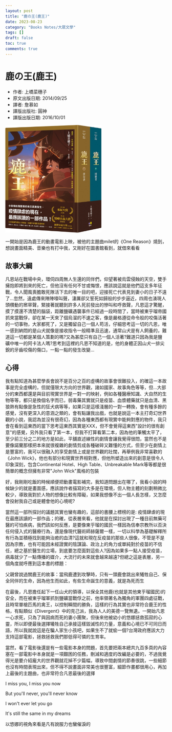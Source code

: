 ```yaml
---
layout: post
title: "鹿の王(鹿王)"
date: 2023-08-23
category: "Books Notes/大眾文學"
tags: []
draft: false
toc: true
comments: true
---
```


# 鹿の王(鹿王)
* 作者: 上橋菜穗子
* 原文出版日期: 2014/09/25
* 譯者: 詹慕如
* 譯版出版社: 圓神
* 譯版出版日期: 2016/10/01

<img src="/assets/posts/鹿王.jpg" alt="" width="300"/>

一開始是因為鹿王的動畫電影上映，被他的主題曲milet的《One Reason》燒到，想說畫面精美、音樂也有打中我，又剛好在圖書館看到，就借來看看

<!-- more -->

## 故事大綱
凡恩站在戰場中央，環伺四周無人生還的同伴們，仰望著被烏雲侵蝕的天空，雙手擁抱即將到來的死亡，但他沒有任何不甘或悔恨，應該說這就是他們這支多年征戰，令人聞風喪膽敢死隊活下去的唯一目的吧，迎接死亡代表見到妻小的日子不遠了...忽然，遠處傳來陣陣嚎叫聲，淒厲卻又誓死如歸般的步步逼近，四周也湧現人頭欑動的窸窣聲，緊接著就聽到許多人死前發出的慘叫和呼救聲，凡恩這才驚醒，摸了摸還不清楚的腦袋，距離鹽礦遇襲事件已經過一段時間了，當時被東乎瑠帝國抓來當戰俘，卻在某一天來了個烏溜的不速之客，像是嚴格遵從命令般的咬傷活著的一切事物，大家都死了，又是獨留自己一個人苟活，仔細思考這一切的凡恩，唯一感到納悶的是山犬就像是接收指令一般精準且迅速，通常山犬是有人飼養的，難道這一切都是某個人策劃的嗎?又為甚麼只有自己一個人活著?難道只因為我是鹽礦中唯一的阿卡法人嗎?思考到這裡的凡恩不知道的是，他的身體正因山犬一排尖銳的牙齒咬傷的傷口，一點一點的發生改變...

## 心得
我有點知道為甚麼學長會說不是百分之百的虛構的故事會很難投入，的確這一本故事是完全虛構的，但就僅限大方向的世界觀，諸如國家、故事角色等等，但...大部分的東西都還是與目前現實世界是一對一的映射，例如各種醫療知識、大自然的生物等等，都只是換個名字而已，弱毒藥其實就只是疫苗、血漿體藥就只是血清、黑狼熱有點像是急性的狂犬病等等，如果只是這樣淺層的一對一轉換，會有種多餘的感覺，沒有更深入的意涵之類的，會有點讓我出戲，也就是說這一本主打奇幻世界觀的小說，我認為並沒有很奇幻，因為各種東西都有現實中能夠對應的物件，我只會在看到這東西的當下思考這東西其實是XXX，但不會覺得這東西"設計的很有創意"的感覺，另外我只看了第一本，但我不打算看第二本，因為他的筆觸太平了，至少前三分之二的地方是如此，平舖直述線性的劇情會讓我覺得很悶，當然也不是要像諾蘭那樣把本來就很複雜的劇情剪成各種破碎又難懂的方式，但至少在劇情上是豐富的，我可以很融入的享受劇情上或是世界觀的壯闊，再舉例我非常喜歡的《John Wick》，他也有部分和現實世界相對應，但他所塑造出來的創意是很令人印象深刻，包含Continental Hotel、High Table、Unbreakable Mark等等都是很簡單的概念但擁有非常"John Wick"風格的包裝

好，我剛剛吃飯的時候順便把動畫電影補完，我知道問題出在哪了，我看小說的時候缺少的就是畫面感，應該說作者描寫的大多是在環境，但人物主體的刻劃稍微比較少，導致我對於人物的想像比較有障礙，如果我想像不出一個人長怎樣，又怎麼會投射我自己或是體會他的心境呢?

當然這一部所探討的議題其實也蠻有趣的，這部的書腰上標榜的是: 疫情肆虐的現在最應該讀的一部作品；的確，從表層來看，他就是在探討出現了一種目前無藥可醫的可怕疾病，我們該如何反應，是要像東乎瑠的國民一樣因為信奉宗教所以否決任何侵入式的醫療行為，還是像現代醫術師赫薩爾一樣，一切以科學為基礎解釋所有行為並積極找到能夠治癒的血清?這就和現在反疫苗的那些人很像，不管是不是因為宗教，也有可能因未經證實的陰謀論、政治上的角力或單純對於疫苗的不信任，總之基於醫生的立場，到底要怎麼面對這些人?因為如果多一點人接受疫苗，病毒就少了一點傳播的媒介，大流行的未來就會越來越遠?但總之這是表層，另一個角度就呼應到這本書的標題：

父親曾說過關鹿王的故事：當飛鹿遭到攻擊時，只有一頭鹿會跳出來犧牲自己、保全同伴的生命，因為他生而如此，有些生命誕生的意義，就是為死而生

在最後，凡恩擔任起下一任山犬的領導，以保全其他鹿(也就是其他東乎瑠國民)的安全，而在被東乎瑠軍抓到鹽礦當戰俘之前，他率領著名為獨角的軍團四處征戰，且時常單槍匹馬的禽王，以控制瞬間的勝負，這樣的行為其實也非常符合鹿王的性格，有點類似《Divergent》中的克己派，我為人人的美德一覽無遺。一開始凡恩一心求死，只為了與因病而死的妻小團聚，但後來他被幼小的悠娜拯救孤寂的心靈，所以即便最後選擇犧牲自己承接這樣毀滅性的力量，意義和心境已不可同日而語，所以我就說這是在騙人家生小孩吧，如果生不了就偷一個?台灣政府應該大力支持這部電影，拯救拯救我們那低得可憐的生育率。

當然，看了電影後還是有一些電影本身的問題，首先要把兩本總共九百多頁的內容塞在一部電影中本身就是一項艱困的任務，刪減和適度的改編是必要的，不過我覺得光是要介紹龐大的世界觀就花掉不少篇幅，導致中間劇情的節奏很跳，一些細節也沒有時間表現出來，但不得不說畫面非常美也很豐富，細節作畫都很用心，再加上最後的主題曲，也非常符合凡恩最後的選擇

I miss you, I miss you now

But you'll never, you'll never know

I won't ever let you go

It's still the same in my dreams

以悠娜的視角來看是凡有說服力也蠻催淚的